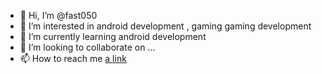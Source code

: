 - 👋 Hi, I’m @fast050
- 👀 I’m interested in android development , gaming gaming development
- 🌱 I’m currently learning android development
- 💞️ I’m looking to collaborate on ...
- 📫 How to reach me [a link](https://www.linkedin.com/in/khalid-mohamed-a529321b7/.md)


<!---
fast050/fast050 is a ✨ special ✨ repository because its `README.md` (this file) appears on your GitHub profile.
You can click the Preview link to take a look at your changes.
--->
